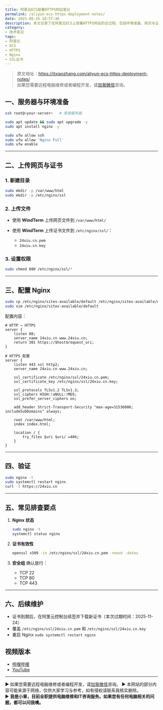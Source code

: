 ```yaml
---
title: 阿里云ECS部署HTTPS网站笔记
permalink: /aliyun-ecs-https-deployment-notes/
date: 2025-08-26 18:57:46
description: 本文记录了在阿里云ECS上部署HTTPS网站的全过程，包括环境准备、网页与证书上传、Nginx配置、验证及常见故障排查。
category:
- 技术笔记
tags:
- 阿里云
- ECS
- HTTPS
- Nginx
- SSL证书
---
```


> 原文地址：<https://itxiaozhang.com/aliyun-ecs-https-deployment-notes/>  
> 如果您需要远程电脑维修或者编程开发，请[加我微信](https://itxiaozhang.netlify.app/)咨询。 

## 一、服务器与环境准备

```bash
ssh root@<your-server>   # 登录服务器

sudo apt update && sudo apt upgrade -y
sudo apt install nginx -y

sudo ufw allow ssh
sudo ufw allow 'Nginx Full'
sudo ufw enable
```

---

## 二、上传网页与证书

### 1. 新建目录

```bash
sudo mkdir -p /var/www/html
sudo mkdir -p /etc/nginx/ssl
```

### 2. 上传文件

* 使用 **WindTerm** 上传网页文件到 `/var/www/html/`
* 使用 **WindTerm** 上传证书文件到 `/etc/nginx/ssl/`：

  * `24xiu.cn.pem`
  * `24xiu.cn.key`

### 3. 设置权限

```bash
sudo chmod 600 /etc/nginx/ssl/*
```

---

## 三、配置 Nginx

```bash
sudo cp /etc/nginx/sites-available/default /etc/nginx/sites-available/default.bak
sudo vim /etc/nginx/sites-available/default
```

配置内容：

```nginx
# HTTP → HTTPS
server {
    listen 80;
    server_name 24xiu.cn www.24xiu.cn;
    return 301 https://$host$request_uri;
}

# HTTPS 配置
server {
    listen 443 ssl http2;
    server_name 24xiu.cn www.24xiu.cn;

    ssl_certificate /etc/nginx/ssl/24xiu.cn.pem;
    ssl_certificate_key /etc/nginx/ssl/24xiu.cn.key;

    ssl_protocols TLSv1.2 TLSv1.3;
    ssl_ciphers HIGH:!aNULL:!MD5;
    ssl_prefer_server_ciphers on;

    add_header Strict-Transport-Security "max-age=31536000; includeSubDomains" always;

    root /var/www/html;
    index index.html;

    location / {
        try_files $uri $uri/ =404;
    }
}
```

---

## 四、验证

```bash
sudo nginx -t
sudo systemctl restart nginx
curl -I https://24xiu.cn
```

---

## 五、常见排查要点

1. **Nginx 状态**

   ```bash
   sudo nginx -t
   systemctl status nginx
   ```

2. **证书有效性**

   ```bash
   openssl x509 -in /etc/nginx/ssl/24xiu.cn.pem -noout -dates
   ```

3. **安全组**
   确认放行：

   * TCP 22
   * TCP 80
   * TCP 443

---

## 六、后续维护

* 证书到期后，在阿里云控制台续签并下载新证书（本次过期时间：2025-11-24）
* 覆盖 `/etc/nginx/ssl/24xiu.cn.pem` 和 `/etc/nginx/ssl/24xiu.cn.key`
* 重启 Nginx `sudo systemctl restart nginx`

## 视频版本

* [哔哩哔哩](https://space.bilibili.com/3546607630944387)
* [YouTube](https://www.youtube.com/@itxiaozhang)

---
▶ 如果您需要远程电脑维修或者编程开发，请[加我微信](https://itxiaozhang.netlify.app/)咨询。 
▶ 本网站的部分内容可能来源于网络，仅供大家学习与参考，如有侵权请联系我核实删除。  
▶ **我是小章，目前全职提供电脑维修和IT咨询服务。如果您有任何电脑相关的问题，都可以问我噢。**  
